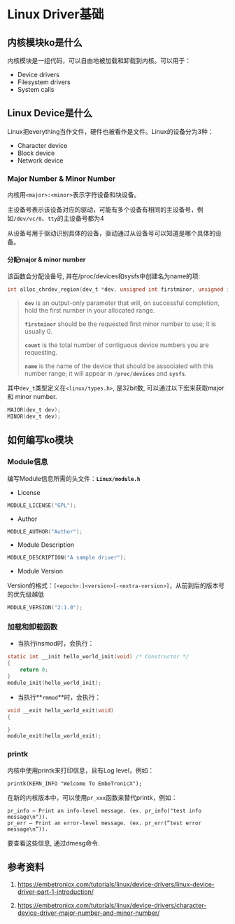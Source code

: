 # Linux Driver基础

## 内核模块ko是什么

内核模块是一组代码，可以自由地被加载和卸载到内核。可以用于：

- Device drivers
- Filesystem drivers
- System calls

## Linux Device是什么

Linux把everything当作文件，硬件也被看作是文件。Linux的设备分为3种：

- Character device
- Block device
- Network device

### Major Number & Minor Number

内核用`<major>:<minor>`表示字符设备和块设备。

主设备号表示该设备对应的驱动，可能有多个设备有相同的主设备号，例如`/dev/vc/0`、`tty`的主设备号都为4

从设备号用于驱动识别具体的设备，驱动通过从设备号可以知道是哪个具体的设备。

#### 分配major & minor number

该函数会分配设备号, 并在/proc/devices和sysfs中创建名为name的项:

```c
int alloc_chrdev_region(dev_t *dev, unsigned int firstminor, unsigned int count, char *name);
```

> **`dev`** is an output-only parameter that will, on successful completion, hold the first number in your allocated range.
>
> **`firstminor`** should be the requested first minor number to use; it is usually 0.
>
> **`count`** is the total number of contiguous device numbers you are requesting.
>
> **`name`** is the name of the device that should be associated with this number range; it will appear in **`/proc/devices`** and **`sysfs`**.

其中`dev_t`类型定义在`<linux/types.h>`, 是32bit数, 可以通过以下宏来获取major 和 minor number.

```c
MAJOR(dev_t dev);
MINOR(dev_t dev);
```



## 如何编写ko模块

### Module信息

编写Module信息所需的头文件：**`Linux/module.h`** 

- License

```c
MODULE_LICENSE("GPL");
```

- Author

```c
MODULE_AUTHOR("Author");
```

- Module Description

```c
MODULE_DESCRIPTION("A sample driver");
```

- Module Version

Version的格式：`[<epoch>:]<version>[-<extra-version>]`，从前到后的版本号的优先级越低

```c
MODULE_VERSION("2:1.0");
```

### 加载和卸载函数

* 当执行insmod时，会执行：

```c
static int __init hello_world_init(void) /* Constructor */
{
    return 0;
}
module_init(hello_world_init);
```

* 当执行**`rmmod`**时，会执行：

```c
void __exit hello_world_exit(void)
{

}
module_exit(hello_world_exit);
```

### printk

内核中使用printk来打印信息，且有Log level，例如：

```
printk(KERN_INFO "Welcome To EmbeTronicX");
```

在新的内核版本中，可以使用`pr_xxx`函数来替代printk，例如：

```
pr_info – Print an info-level message. (ex. pr_info("test info message\n")).
pr_err – Print an error-level message. (ex. pr_err(“test error message\n”)).
```

要查看这些信息, 通过dmesg命令.

## 参考资料

1. https://embetronicx.com/tutorials/linux/device-drivers/linux-device-driver-part-1-introduction/

2. https://embetronicx.com/tutorials/linux/device-drivers/character-device-driver-major-number-and-minor-number/